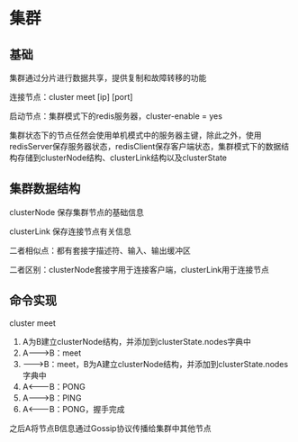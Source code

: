 # 集群

## 基础

集群通过分片进行数据共享，提供复制和故障转移的功能

连接节点：cluster meet [ip] [port]

启动节点：集群模式下的redis服务器，cluster-enable = yes

集群状态下的节点任然会使用单机模式中的服务器主键，除此之外，使用redisServer保存服务器状态，redisClient保存客户端状态，集群模式下的数据结构存储到clusterNode结构、clusterLink结构以及clusterState

## 集群数据结构

clusterNode 保存集群节点的基础信息

clusterLink 保存连接节点有关信息

二者相似点：都有套接字描述符、输入、输出缓冲区

二者区别：clusterNode套接字用于连接客户端，clusterLink用于连接节点

## 命令实现

cluster meet

1. A为B建立clusterNode结构，并添加到clusterState.nodes字典中
2. A--->B：meet
3. --->B：meet，B为A建立clusterNode结构，并添加到clusterState.nodes字典中
4. A<---B：PONG
5. A--->B：PING
6. A<---B：PONG，握手完成

之后A将节点B信息通过Gossip协议传播给集群中其他节点